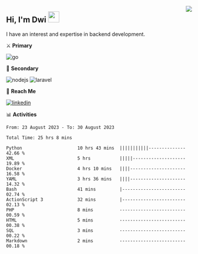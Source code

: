 [<img src="https://komarev.com/ghpvc/?username=masred&color=green&style=flat-square&label=Profile+Views" align="right">](github.com/masred)

## Hi, I'm Dwi <img src="https://raw.githubusercontent.com/MartinHeinz/MartinHeinz/master/wave.gif" width="30px">

I have an interest and expertise in backend development.

⚔️ **Primary**

![go](https://img.shields.io/badge/---?logo=go&label=Golang&style=social)

🔪 **Secondary**

![nodejs](https://img.shields.io/badge/---?logo=node.js&label=Node.js&style=social&logoColor=green)
![laravel](https://img.shields.io/badge/---?logo=laravel&label=Laravel&style=social)

🔗 **Reach Me**

[![linkedin](https://img.shields.io/badge/---?logo=linkedin&label=LinkedIn&style=social)](https://linkedin.com/in/dwifitriyanto)

📊 **Activities**

<!--START_SECTION:waka-->

```all_time
From: 23 August 2023 - To: 30 August 2023

Total Time: 25 hrs 8 mins

Python                     10 hrs 43 mins  |||||||||||--------------   42.66 %
XML                        5 hrs           |||||--------------------   19.89 %
Docker                     4 hrs 10 mins   ||||---------------------   16.58 %
YAML                       3 hrs 36 mins   ||||---------------------   14.32 %
Bash                       41 mins         |------------------------   02.74 %
ActionScript 3             32 mins         |------------------------   02.13 %
PHP                        8 mins          -------------------------   00.59 %
HTML                       5 mins          -------------------------   00.38 %
SQL                        3 mins          -------------------------   00.22 %
Markdown                   2 mins          -------------------------   00.18 %
```

<!--END_SECTION:waka-->
